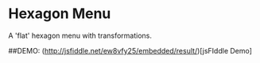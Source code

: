 Hexagon Menu
============

A 'flat' hexagon menu with transformations.

##DEMO: (http://jsfiddle.net/ew8vfy25/embedded/result/)[jsFIddle Demo]
